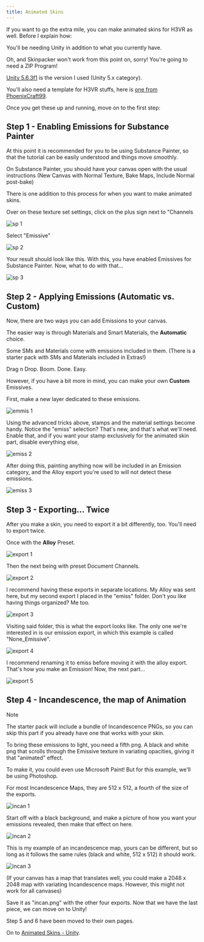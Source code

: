 ```yaml
---
title: Animated Skins
---
```


If you want to go the extra mile, you can make animated skins for H3VR as well. Before I explain how:

You'll be needing Unity in addition to what you currently have.

Oh, and Skinpacker won't work from this point on, sorry! You're going to need a ZIP Program!

[Unity 5.6.3f1](https://unity3d.com/get-unity/download/archive) is the version I used (Unity 5.x category).

You'll also need a template for H3VR stuffs, here is [one from PhoenixCraft99](https://drive.google.com/file/d/1bRHZrJxgPmE1PJGR_ty3i78mBfLTZQiB/view?usp=sharing).

Once you get these up and running, move on to the first step:

## Step 1 - Enabling Emissions for Substance Painter

At this point it is recommended for you to be using Substance Painter, so that the tutorial can be easily understood and things move smoothly.

On Substance Painter, you should have your canvas open with the usual instructions (New Canvas with Normal Texture, Bake Maps, Include Normal post-bake)

There is one addition to this process for when you want to make animated skins.

Over on these texture set settings, click on the plus sign next to "Channels

![sp 1](images/sp_1.png)

Select "Emissive"

![sp 2](images/sp_2.png)

Your result should look like this. With this, you have enabled Emissives for Substance Painter. Now, what to do with that...

![sp 3](images/sp_3.png)

## Step 2 - Applying Emissions (Automatic vs. Custom)

Now, there are two ways you can add Emissions to your canvas.

The easier way is through Materials and Smart Materials, the **Automatic** choice.

Some SMs and Materials come with emissions included in them. (There is a starter pack with SMs and Materials included in Extras!)

Drag n Drop. Boom. Done. Easy.

However, if you have a bit more in mind, you can make your own **Custom** Emissives.

First, make a new layer dedicated to these emissions.

![emmis 1](images/emiss_1.png)

Using the advanced tricks above, stamps and the material settings become handy. Notice the "emiss" selection? That's new, and that's what we'll need. Enable that, and if you want your stamp exclusively for the animated skin part, disable everything else,

![emiss 2](images/emiss_2.png)

After doing this, painting anything now will be included in an Emission category, and the Alloy export you're used to will not detect these emissions.

![emiss 3](images/emiss_3.png)

## Step 3 - Exporting... Twice

After you make a skin, you need to export it a bit differently, too. You'll need to export twice.

Once with the **Alloy** Preset.

![export 1](images/export_1.png)

Then the next being with preset Document Channels.

![export 2](images/export_2.png)

I recommend having these exports in separate locations. My Alloy was sent here, but my second export I placed in the "emiss" folder. Don't you like having things organized? Me too.

![export 3](images/export_3.png)

Visiting said folder, this is what the export looks like. The only one we're interested in is our emission export, in which this example is called "None_Emissive".

![export 4](images/export_4.png)

I recommend renaming it to emiss before moving it with the alloy export. That's how you make an Emission! Now, the next part...

![export 5](images/export_5.png)

## Step 4 - Incandescence, the map of Animation

> [!NOTE]
> The starter pack will include a bundle of Incandescence PNGs, so you can skip this part if you already have one that works with your skin.

To bring these emissions to light, you need a fifth png. A black and white png that scrolls through the Emissive texture in variating opacities, giving it that "animated" effect.

To make it, you could even use Microsoft Paint! But for this example, we'll be using Photoshop.

For most Incandescence Maps, they are 512 x 512, a fourth of the size of the exports.

![incan 1](images/incan_1.png)

Start off with a black background, and make a picture of how you want your emissions revealed, then make that effect on here.

![incan 2](images/incan_2.png)

This is my example of an incandescence map, yours can be different, but so long as it follows the same rules (black and white, 512 x 512) it should work.

![incan 3](images/incan_3.png)

(If your canvas has a map that translates well, you could make a 2048 x 2048 map with variating Incandescence maps. However, this might not work for all canvases)

Save it as "incan.png" with the other four exports. Now that we have the last piece, we can move on to Unity!

Step 5 and 6 have been moved to their own pages.

On to [Animated Skins - Unity](animated_unity.md).
